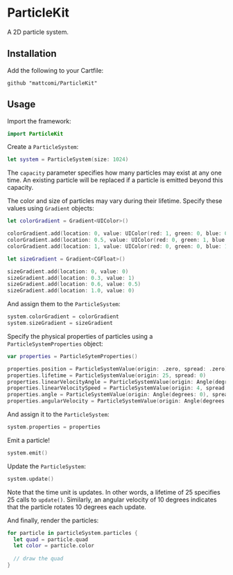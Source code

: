 # ParticleKit
A 2D particle system.

## Installation

Add the following to your Cartfile:

```
github "mattcomi/ParticleKit"
```

## Usage

Import the framework:
```swift
import ParticleKit
```

Create a `ParticleSystem`:

```swift
let system = ParticleSystem(size: 1024)
```

The `capacity` parameter specifies how many particles may exist at any one time. An existing particle will be replaced if a particle is emitted beyond this capacity.

The color and size of particles may vary during their lifetime. Specify these values using `Gradient` objects:

```swift
let colorGradient = Gradient<UIColor>()

colorGradient.add(location: 0, value: UIColor(red: 1, green: 0, blue: 0, alpha: 1))
colorGradient.add(location: 0.5, value: UIColor(red: 0, green: 1, blue: 0, alpha: 1))
colorGradient.add(location: 1, value: UIColor(red: 0, green: 0, blue: 1, alpha: 0))

let sizeGradient = Gradient<CGFloat>()

sizeGradient.add(location: 0, value: 0)
sizeGradient.add(location: 0.3, value: 1)
sizeGradient.add(location: 0.6, value: 0.5)
sizeGradient.add(location: 1.0, value: 0)
```

And assign them to the `ParticleSystem`:

```swift
system.colorGradient = colorGradient
system.sizeGradient = sizeGradient
```

Specify the physical properties of particles using a `ParticleSystemProperties` object:

```swift
var properties = ParticleSytemProperties()

properties.position = ParticleSystemValue(origin: .zero, spread: .zero)
properties.lifetime = ParticleSystemValue(origin: 25, spread: 0)
properties.linearVelocityAngle = ParticleSystemValue(origin: Angle(degrees: 270), spread: Angle(degrees: 5))
properties.linearVelocitySpeed = ParticleSystemValue(origin: 4, spread: 0)
properties.angle = ParticleSystemValue(origin: Angle(degrees: 0), spread: Angle(degrees: 360))
properties.angularVelocity = ParticleSystemValue(origin: Angle(degrees: 0), spread: Angle(degrees: 8))
```

And assign it to the `ParticleSystem`:

```swift
system.properties = properties
```

Emit a particle!

```swift
system.emit()
```

Update the `ParticleSystem`:

```swift
system.update()
```

Note that the time unit is updates. In other words, a lifetime of 25 specifies 25 calls to `update()`. Similarly, an angular velocity of 10 degrees indicates that the particle rotates 10 degrees each update.

And finally, render the particles:

```swift
for particle in particleSystem.particles {
  let quad = particle.quad
  let color = particle.color
  
  // draw the quad
}
```

